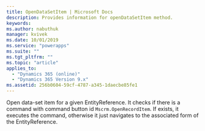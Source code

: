 ```yaml
---
title: OpenDataSetItem | Microsoft Docs
description: Provides information for openDataSetItem method.
keywords:
ms.author: nabuthuk
manager: kvivek
ms.date: 10/01/2019
ms.service: "powerapps"
ms.suite: ""
ms.tgt_pltfrm: ""
ms.topic: "article"
applies_to: 
  - "Dynamics 365 (online)"
  - "Dynamics 365 Version 9.x"
ms.assetid: 256b0604-59cf-4787-a345-1daecbe85fe1
---
```


Open data-set item for a given EntityReference. It checks if there is a command with command button id `Mscrm.OpenRecordItem`. If exists, it executes the command, otherwise it just navigates to the associated form of the EntityReference.
